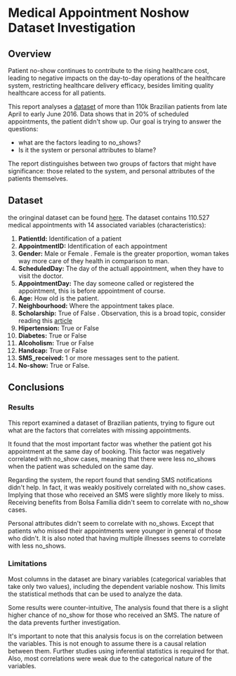 # Medical Appointment Noshow Dataset Investigation

## Overview
Patient no-show continues to contribute to the rising healthcare cost, leading to negative impacts on the day-to-day operations of the healthcare system, restricting healthcare delivery efficacy, besides limiting quality healthcare access for all patients.

This report analyses a [dataset](https://www.kaggle.com/joniarroba/noshowappointments) of more than 110k Brazilian patients from late April to early June 2016. Data shows that in 20% of scheduled appointments, the patient didn't show up. Our goal is trying to answer the questions:
- what are the factors leading to no_shows?
- Is it the system or personal attributes to blame?

The report distinguishes between two groups of factors that might have significance: those related to the system, and personal attributes of the patients themselves.

## Dataset
the oringinal dataset can be found [here](https://www.kaggle.com/joniarroba/noshowappointments). The dataset contains 110.527 medical appointments with 14 associated variables (characteristics):
1. **PatientId:** Identification of a patient
2. **AppointmentID:** Identification of each appointment
3. **Gender:** Male or Female . Female is the greater proportion, woman takes way more care of they health in comparison to man.
4. **ScheduledDay:** The day of the actuall appointment, when they have to visit the doctor.
5. **AppointmentDay:** The day someone called or registered the appointment, this is before appointment of course.
6. **Age:** How old is the patient.
7. **Neighbourhood:** Where the appointment takes place.
8. **Scholarship:** True of False . Observation, this is a broad topic, consider reading this [article](https://en.wikipedia.org/wiki/Bolsa_Fam%C3%ADlia)
9. **Hipertension:** True or False
10. **Diabetes:** True or False
11. **Alcoholism:** True or False
12. **Handcap:** True or False
13. **SMS_received:** 1 or more messages sent to the patient.
14. **No-show:** True or False.

## Conclusions
### Results
This report examined a dataset of Brazilian patients, trying to figure out what are the factors that correlates with missing appointments.

It found that the most important factor was whether the patient got his appointment at the same day of booking. This factor was negatively correlated with no_show cases, meaning that there were less no_shows when the patient was scheduled on the same day.

Regarding the system, the report found that sending SMS notifications didn't help. In fact, it was weakly positively correlated with no_show cases. Implying that those who received an SMS were slightly more likely to miss. Receiving benefits from Bolsa Família didn't seem to correlate with no_show cases.

Personal attributes didn't seem to correlate with no_shows. Except that patients who missed their appointments were younger in general of those who didn't. It is also noted that having multiple illnesses seems to correlate with less no_shows.

### Limitations
Most columns in the dataset are binary variables (categorical variables that take only two values), including the dependent variable noshow. This limits the statistical methods that can be used to analyze the data.

Some results were counter-intuitive, The analysis found that there is a slight higher chance of no_show for those who received an SMS. The nature of the data prevents further investigation.

It's important to note that this analysis focus is on the correlation between the variables. This is not enough to assume there is a causal relation between them. Further studies using inferential statistics is required for that. Also, most correlations were weak due to the categorical nature of the variables.
